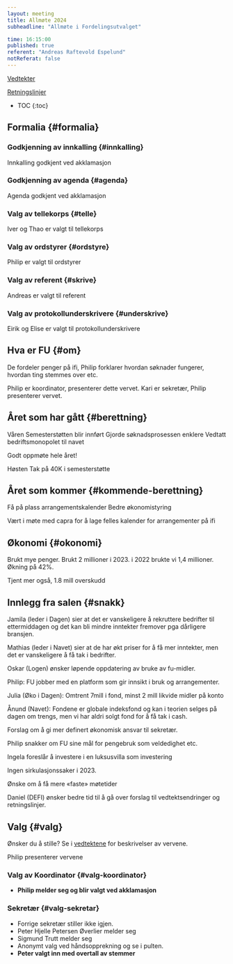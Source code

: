 ```yaml
---
layout: meeting
title: Allmøte 2024
subheadline: "Allmøte i Fordelingsutvalget"

time: 16:15:00
published: true
referent: "Andreas Raftevold Espelund"
notReferat: false
---
```


[Vedtekter](https://fordelingsutvalget.org/vedtekter/)

[Retningslinjer](https://fordelingsutvalget.org/retningslinjer/)

* TOC
{:toc}

## Formalia {#formalia}

### Godkjenning av innkalling {#innkalling}

Innkalling godkjent ved akklamasjon

### Godkjenning av agenda {#agenda}

Agenda godkjent ved akklamasjon

### Valg av tellekorps {#telle}

Iver og Thao er valgt til tellekorps

### Valg av ordstyrer {#ordstyre}

Philip er valgt til ordstyrer

### Valg av referent {#skrive}

Andreas er valgt til referent

### Valg av protokollunderskrivere {#underskrive}

Eirik og Elise er valgt til protokollunderskrivere

## Hva er FU {#om}

De fordeler penger på ifi, Philip forklarer hvordan søknader fungerer, hvordan ting stemmes over etc.

Philip er koordinator, presenterer dette vervet.
Kari er sekretær, Philip presenterer vervet.

## Året som har gått {#berettning}

Våren
Semesterstøtten blir innført
Gjorde søknadsprosessen enklere
Vedtatt bedriftsmonopolet til navet

Godt oppmøte hele året!

Høsten
Tak på 40K i semesterstøtte

## Året som kommer {#kommende-berettning}

Få på plass arrangementskalender
Bedre økonomistyring

Vært i møte med capra for å lage felles kalender for arrangementer på ifi

## Økonomi {#okonomi}

Brukt mye penger. Brukt 2 millioner i 2023. i 2022 brukte vi 1,4 millioner.  Økning på 42%.

Tjent mer også, 1.8 mill overskudd

## Innlegg fra salen {#snakk}

Jamila (leder i Dagen) sier at det er vanskeligere å rekruttere bedrifter til ettermiddagen og det kan bli mindre inntekter fremover pga dårligere bransjen.

Mathias (leder i Navet) sier at de har økt priser for å få mer inntekter, men det er vanskeligere å få tak i bedrifter.

Oskar (Logen) ønsker løpende oppdatering av bruke av fu-midler.

Philip: FU jobber med en platform som gir innsikt i bruk og arrangementer.

Julia (Øko i Dagen): Omtrent 7mill i fond, minst 2 mill likvide midler på konto

Ånund (Navet): Fondene er globale indeksfond og kan i teorien selges på dagen om trengs, men vi har aldri solgt fond for å få tak i cash.

Forslag om å gi mer definert økonomisk ansvar til sekretær.

Philip snakker om FU sine mål for pengebruk som veldedighet etc.

Ingela foreslår å investere i en luksusvilla som investering

Ingen sirkulasjonssaker i 2023.

Ønske om å få mere «faste» møtetider

Daniel (DEFI) ønsker bedre tid til å gå over forslag til vedtektsendringer og retningslinjer.

## Valg {#valg}

Ønsker du å stille? Se i [vedtektene](https://fordelingsutvalget.org/vedtekter/) for beskrivelser av vervene.

Philip presenterer vervene

### Valg av Koordinator {#valg-koordinator}

- **Philip melder seg og blir valgt ved akklamasjon**

### Sekretær {#valg-sekretar}

- Forrige sekretær stiller ikke igjen.
- Peter Hjelle Petersen Øverlier melder seg
- Sigmund Trutt melder seg
- Anonymt valg ved håndsopprekning og se i pulten.
- **Peter valgt inn med overtall av stemmer**
